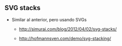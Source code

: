 ## SVG stacks

- Similar al anterior, pero usando SVGs

    - http://simurai.com/blog/2012/04/02/svg-stacks/

    - http://hofmannsven.com/demo/svg-stacking/
